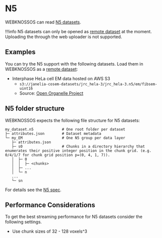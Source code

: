 # N5

WEBKNOSSOS can read [N5 datasets](https://github.com/saalfeldlab/n5).

!!!info
    N5 datasets can only be opened as [remote dataset](./datasets.md#streaming-from-remote-servers-and-the-cloud) at the moment. Uploading the through the web uploader is not supported. 



## Examples

You can try the N5 support with the following datasets. Load them in WEBKNOSSOS as a [remote dataset](./datasets.md#streaming-from-remote-servers-and-the-cloud): 

- Interphase HeLa cell EM data hosted on AWS S3
    - `s3://janelia-cosem-datasets/jrc_hela-3/jrc_hela-3.n5/em/fibsem-uint16` 
    - Source: [Open Organelle Project](https://openorganelle.janelia.org/datasets/jrc_hela-3)

## N5 folder structure

WEBKNOSSOS expects the following file structure for N5 datasets:

```
my_dataset.n5             # One root folder per dataset
├─ attributes.json        # Dataset metadata
└─ my_EM                  # One N5 group per data layer
   ├─ attributes.json                
   ├─ s0                  # Chunks in a directory hierarchy that enumerates their positive integer position in the chunk grid. (e.g. 0/4/1/7 for chunk grid position p=(0, 4, 1, 7)).
   │  ├─ 0
   │  │  ├─ <chunks>
   │  ├─ ...
   │  └─ n
   ...                
   └─ sn                
```

For details see the [N5 spec](https://github.com/saalfeldlab/n5).

## Performance Considerations
To get the best streaming performance for N5 datasets consider the following settings.

- Use chunk sizes of 32 - 128 voxels^3
